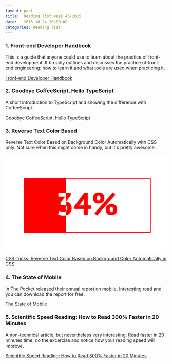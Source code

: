 ```yaml
---
layout: post
title:  Reading list week 43/2015
date:   2015-10-24 20:00:00
categories: Reading list
---
```


### 1. Front-end Developer Handbook

This is a guide that anyone could use to learn about the practice of front-end development. It broadly outlines and discusses the practice of front-end engineering: how to learn it and what tools are used when practicing it.

[Front-end Developer Handbook](http://www.frontendhandbook.com/)

### 2. Goodbye CoffeeScript, Hello TypeScript

A short introduction to TypeScript and showing the difference with CoffeeScript.

[Goodbye CoffeeScript, Hello TypeScript](http://blog.heapanalytics.com/goodbye-coffeescript-hello-typescript/)

### 3. Reverse Text Color Based

Reverse Text Color Based on Background Color Automatically with CSS only. Not sure when this might come in handy, but it's pretty awesome.

![Reverse Text Color](/img/journal/ReverseTextColor.png "Reverse Text Color")

[CSS-tricks: Reverse Text Color Based on Background Color Automatically in CSS](https://css-tricks.com/reverse-text-color-mix-blend-mode/)

### 4. The State of Mobile

[In The Pocket](https://www.inthepocket.mobi) released their annual report on mobile. Interesting read and you can download the report for free.

[The State of Mobile](https://www.inthepocket.mobi/2015-state-of-mobile-report/)

### 5. Scientific Speed Reading: How to Read 300% Faster in 20 Minutes

A non-technical article, but nevertheless very interesting. Read faster in 20 minutes time, do the excercise and notice how your reading speed will improve.

[Scientific Speed Reading: How to Read 300% Faster in 20 Minutes](http://fourhourworkweek.com/2009/07/30/speed-reading-and-accelerated-learning/)